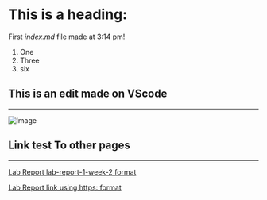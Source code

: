 # This is a heading:

First *index.md* file made at 3:14 pm!
1. One 
2. Three 
3. six

## This is an edit made on VScode
---
![Image](https://upload.wikimedia.org/wikipedia/commons/thumb/7/71/2010-kodiak-bear-1.jpg/1200px-2010-kodiak-bear-1.jpg)


## Link test To other pages
---
[Lab Report lab-report-1-week-2 format](lab-report-1-week-2)

[Lab Report link using https: format](https://rsavoj.github.io/cse15l-lab-reports/lab-report-1-week-2.html)